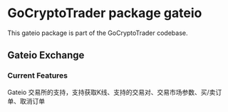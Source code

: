 # GoCryptoTrader package gateio

This gateio package is part of the GoCryptoTrader codebase.

## Gateio Exchange 

### Current Features

Gateio 交易所的支持，支持获取K线、支持的交易对、交易市场参数、买/卖订单、取消订单